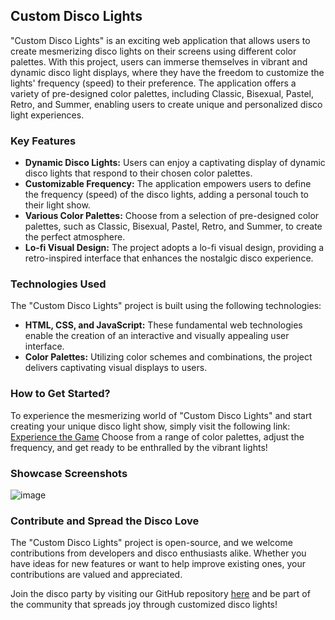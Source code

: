 ## Custom Disco Lights

"Custom Disco Lights" is an exciting web application that allows users to create mesmerizing disco lights on their screens using different color palettes. With this project, users can immerse themselves in vibrant and dynamic disco light displays, where they have the freedom to customize the lights' frequency (speed) to their preference. The application offers a variety of pre-designed color palettes, including Classic, Bisexual, Pastel, Retro, and Summer, enabling users to create unique and personalized disco light experiences.

### Key Features
- **Dynamic Disco Lights:** Users can enjoy a captivating display of dynamic disco lights that respond to their chosen color palettes.
- **Customizable Frequency:** The application empowers users to define the frequency (speed) of the disco lights, adding a personal touch to their light show.
- **Various Color Palettes:** Choose from a selection of pre-designed color palettes, such as Classic, Bisexual, Pastel, Retro, and Summer, to create the perfect atmosphere.
- **Lo-fi Visual Design:** The project adopts a lo-fi visual design, providing a retro-inspired interface that enhances the nostalgic disco experience.

### Technologies Used
The "Custom Disco Lights" project is built using the following technologies:
- **HTML, CSS, and JavaScript:** These fundamental web technologies enable the creation of an interactive and visually appealing user interface.
- **Color Palettes:** Utilizing color schemes and combinations, the project delivers captivating visual displays to users.

### How to Get Started?
To experience the mesmerizing world of "Custom Disco Lights" and start creating your unique disco light show, simply visit the following link: [Experience the Game]( https://scergun.github.io/Custom-Disco-Lights/index.html ) Choose from a range of color palettes, adjust the frequency, and get ready to be enthralled by the vibrant lights!

### Showcase Screenshots
![image](https://i.imgur.com/yOmXWIK.png)


### Contribute and Spread the Disco Love
The "Custom Disco Lights" project is open-source, and we welcome contributions from developers and disco enthusiasts alike. Whether you have ideas for new features or want to help improve existing ones, your contributions are valued and appreciated.

Join the disco party by visiting our GitHub repository [here](link-goes-here) and be part of the community that spreads joy through customized disco lights!


